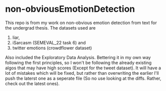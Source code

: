 # non-obviousEmotionDetection

This repo is from my work on non-obvious emotion detection from text for the undergrad thesis. The datasets used are 
1. liar,
2. iSarcasm (SEMEVAL_22 task 6) and
3. twitter emotions (crowdflower dataset)

Also included the Exploratory Data Analysis. Bettering it in my own way following the first principles, so I won't be following the already existing algos that may have high scores (Except for the tweet dataset). It will have a lot of mistakes which will be fixed, but rather than overwriting the earlier I'll push the laterst one as a seperate file (So no use looking at the diffs. Rather, check out the latest ones). 
